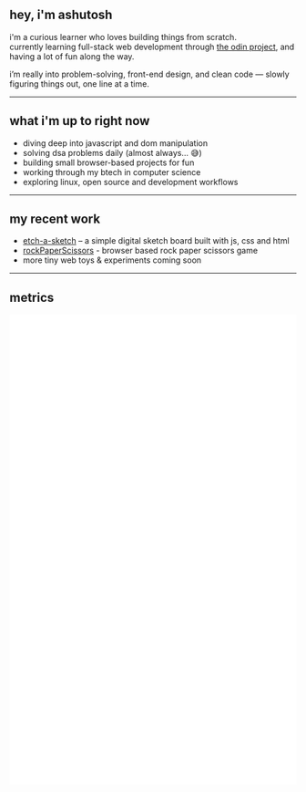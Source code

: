 ## hey, i'm ashutosh

i'm a curious learner who loves building things from scratch.  
currently learning full-stack web development through [the odin project](https://www.theodinproject.com/), and having a lot of fun along the way.  

i’m really into problem-solving, front-end design, and clean code — slowly figuring things out, one line at a time.

---

## what i'm up to right now

- diving deep into javascript and dom manipulation  
- solving dsa problems daily (almost always... 😅)  
- building small browser-based projects for fun  
- working through my btech in computer science  
- exploring linux, open source and development workflows  

---

## my recent work

- [etch-a-sketch](https://github.com/asitos/etch-a-sketch) – a simple digital sketch board built with js, css and html  
- [rockPaperScissors](https://grihub.com/asitos/rockPaperScissors) - browser based rock paper scissors game
- more tiny web toys & experiments coming soon  

---

## metrics
![Metrics](https://github.com/asitos/asitos/blob/main/github-metrics.svg)



